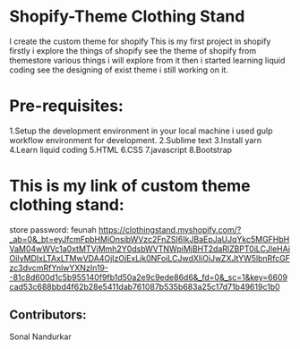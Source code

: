 # Shopify-Theme Clothing Stand
I  create the custom theme for shopify This is my first project in shopify firstly i explore the things of shopify see the theme of shopify from themestore various things i will explore from it then i started learning liquid coding see the designing of exist theme i still working on it.


# Pre-requisites:
 1.Setup the development environment in your local machine i used gulp workflow environment for development.
 2.Sublime text
 3.Install yarn
 4.Learn liquid coding
 5.HTML
 6.CSS
 7.javascript
 8.Bootstrap



# This is my link of custom theme clothing stand:
store password: feunah
https://clothingstand.myshopify.com/?_ab=0&_bt=eyJfcmFpbHMiOnsibWVzc2FnZSI6IkJBaEpJaUJqYkc5MGFHbHVaM04wWVc1a0xtMTVjMmh2Y0dsbWVTNWpiMjBHT2daRlZBPT0iLCJleHAiOiIyMDIxLTAxLTMwVDA4OjIzOjExLjk0NFoiLCJwdXIiOiJwZXJtYW5lbnRfcGFzc3dvcmRfYnlwYXNzIn19--81c8d600d1c5b955140f9fb1d50a2e9c9ede86d6&_fd=0&_sc=1&key=6609cad53c688bbd4f62b28e5411dab761087b535b683a25c17d71b49619c1b0

## Contributors:
Sonal Nandurkar

